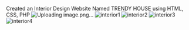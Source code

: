 Created an Interior Design Website Named TRENDY HOUSE using HTML, CSS, PHP
![Uploading image.png…]()
![interior1](https://github.com/sanjanaparab/Trendy-House-Interior-Design-Website/assets/95735567/0db2cb62-0b0c-4052-bde1-f43674ec8b95)
![interior2](https://github.com/sanjanaparab/Trendy-House-Interior-Design-Website/assets/95735567/85f6008a-8c97-4a48-9b9b-8abf2cf1ae1e)
![interior3](https://github.com/sanjanaparab/Trendy-House-Interior-Design-Website/assets/95735567/067d47e2-2b99-49f0-bae5-223dd5fd3249)
![interior4](https://github.com/sanjanaparab/Trendy-House-Interior-Design-Website/assets/95735567/0254c9f8-eec5-4e9a-865b-457d9fe1416b)
